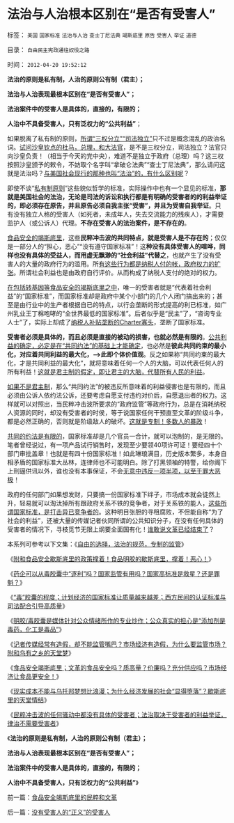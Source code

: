 # 法治与人治根本区别在“是否有受害人”

标签： `美国` `国家标准` `法治与人治` `查士丁尼法典` `竭斯底里` `原告` `受害人` `举证` `道德` 

目录： `自由民主宪政通往奴役之路`

时间： `2012-04-20 19:52:12`

**法治的原则是私有制，人治的原则公有制（君主）；**

**法治与人治表现最根本区别在“是否有受害人”；**

**法治案件中的受害人是具体的，直接的，有限的；**

**人治中不具备受害人，只有泛权力的“公共利益”**；

如果脱离了私有制的原则，[所谓“三权分立”“司法独立”](../../../2012/3/5/侵华的元凶不是日本政府，而是日本天皇！.md)只不过是概念混乱的政治名词。[试问沙皇钦点的杜马，总理，和大法官](../../../2012/4/17/“忘恩负义的波兰”是“俄国不可分割的领土”.md)，是不是三权分立，司法独立？法官只向沙皇负责！（相当于今天的党中央），难道不是独立于政府（总理）吗？这三权按照沙皇颁予的敕令，不妨取个名字叫“拿破仑法典”“查士丁尼法典”，那么请问这就是法治吗？[与美国社会现行的那种也叫“法治”的，有什么区别呢](../../../2011/6/8/西方的司法，警察权和黑社会.md)？

即使不谈“[私有制原则](../../../2012/3/8/缺失私有制原则，折腾总成黄宗羲定律.md)”这些貌似哲学的标准，实际操作中也有一个显见的标准，**那就是美国社会的法治，无论是司法的诉讼和执行都是有明确的受害者的的利益举证的，即必须存在原告，并且原告必须自我主张“受害”，并且为受害自我举证**。只有没有独立人格的受害人（如死者，未成年人，失去交流能力的残疾人），才需要监护人（或公诉人）代理。**不存在受害人的法治案件，是不存在的**。

[食品安全的竭斯底里](../../../2012/4/19/食品安全竭斯底里的文革喧闹.md)，这些**民粹冲击波的共同特点，就是受害人是不存在的**；仅仅是一部分人的“担心，恶心”“没有遵守国家标准”！这**种没有具体受害人的喧哗，同样也没有具体的受益人，而用虚无飘渺的“社会利益”代替之**，也就产生了没有受害人的大量的政府行为的滥用。所[有这些行为都是纳税人付的帐，政府权力的扩张](../../../2012/4/19/民粹冲击波中歇斯底里的天堂情结.md)。所谓社会利益也是由政府自行评价。从而构成了纳税人支付的绝对的权力。

[在包括转基因等食品安全的竭斯底里之中](../../../2011/7/12/粮食，转基因，食品安全的意识形态化；(大盘仍然强势).md)，唯一的受害者就是“代表着社会利益”的“国家标准”，而国家标准却是政府中某个小部门的几个人闭门搞出来的；甚至是由行业中的生产者根据自已的特点，以行会垄断的形式提高的利已标准，如广州乳业王丁棉咆哮的“全世界最低的国家标准”。后者似乎是“民主”了，“咨询专业人士”了，实际上却成了[纳税人补贴垄断的Charter寡头](../../../2009/12/2/浑身国企病的中国民营企业.md)，垄断了国家标准。

**受害者必须是具体的，而且必须是直接的被动的损害，也就必然是有限的**。[公共利益的确定，必定是在“共同约法”的基础上才能确定](../../../2012/4/5/约法和王法，公法和私法，民法和万民法，自然法和实在法.md)，也必然是**彼此共同约束的最小化，对应着共同利益的最大化，——>此即个体价值观**。反之如果称“共同约束的最大化，才是共同利益的最大化”，就将意味着任何一个人的大脑，可以代表任何人的所有利益！[这就是君主制的假定，即让君主的大脑，代替所有人民的利益](../../../2012/2/17/任何革命都是极端的，极端分子就是革命分子.md)。

[如果不是君主制](../../../2010/8/17/民主未必进步;；“君权私有”是公有制的必然.md)，那么“共同约法”的被违反所意味着的利益侵害也是有限的，而且必须由公诉人依约法公诉，还要考虑自愿支付违约对价后，自愿退出者的权力。这样就可以对照出，当民粹冲击波所要求的“政府监管”等政府行为，总是在消耗纳税人资源的同时，却没有受害者的时侯，等于说国家任何干预直至文革的阶级斗争，都是必然正确的，否则就是阶级敌人的破坏。[这就是专制！多数人的暴政](../../../2011/5/15/美式民主的基础是绝对私有制.md)！

[共同的约法是有限的](../../../2009/11/19/怎样讲道德？道德和法律的发展关系.md)，国家标准却是几个官员一合计，就可以泡制的，是无限的。笔者曾经说过，有一项产品试行销售时，发现至少要领40项许可证！要经四十个部门审批盖章！也就是有四十份国家标准！如此琳琅满目，历史版本繁多，本身自相矛盾的国家标准大丛林，连律师也不可能明白。除了打黑领袖的特警，给你阁下上刑逼供讯以外，谁也没有本事保证，不会[无意中违反一项半项，以至于罪大恶极](../../../2012/3/21/重庆打黑说话算数，只办文强一个官.md)！

政府的任何部门如果想发财，只要搞一份国家标准下绊子，市场成本就会徒然上升，轻易就可以淘汰掉所有跟政府关系不铁的竞争者，对于关系铁的能人，[这些所谓国家标准，是打击异已竞争者的](../../../2011/6/28/广州乳业有良心的奸商.md)。这种明目张胆的寻租腐败，不但能自称“为了社会的利益”，还被大量的传媒记者伙同所谓的公共知识分子，在没有任何具体的受害者的情况下，寻枝觅节无限上纲要全面国有化！[谁敢说文革已经结束了](../../../2010/2/27/扬我警威“我是兔子，我是兔子”.md)？

本系列可参考以下文集：《[自由的选择，法治的规范，专制的监管](../../../2011/7/16/自由的选择，法治的规范，专制的监管.md)》

《[附和食品安全歇斯底里的政策撑着！食品明胶的歇斯底里，撑着！恶心！](../../../2012/4/10/附和食品安全歇斯底里的民粹，撑着！恶心！.md)》

《[药企可以从毒胶囊中“逐利”吗？国家监管有用吗？国家高标准是救星？还是罪魁？](../../../2012/4/18/药企可以从毒胶囊中“逐利”吗？.md)》

《[“毒”胶囊的程度；计划经济的国家标准让质量越来越差；西方民间的认证标准与司法配合引导高质量](../../../2012/4/18/药企可以从毒胶囊中“逐利”吗？.md)》

《[明胶/毒胶囊是媒体针对公众情绪所作的专业炒作；公众真实的担心是“添加剂是毒药，化工是毒品”](../../../2012/4/18/明胶／毒胶囊是媒体的专业炒作.md)》

《[记者传媒经常有造假，却不能监管嘴巴？市场经济有造假，为什么要监管市场？附和乌有之乡的天堂梦](../../../2012/4/19/反对管制传媒的记者们，要求管制各行各业.md)》

《[食品安全竭斯底里；文革的食品安全吗？质高量？价廉吗？充分供应吗？市场经济让食品更安全！](../../../2012/4/19/食品安全竭斯底里的文革喧闹.md)》

《[现实成本不能与乌托邦梦想比浪漫；为什么经济发展的社会“显得堕落”？歇斯底里的天堂情结](../../../2012/4/19/民粹冲击波中歇斯底里的天堂情结.md)》

《[民粹冲击波的任何骚动中都没有具体的受害者；法治取决于受害者的利益举证，律治不需要受害者](../../../2012/4/20/食品安全竭斯底里的民粹和文革.md)》

《**法治的原则是私有制，人治的原则公有制（君主）；**

**法治与人治表现最根本区别在“是否有受害人”；**

**法治案件中的受害人是具体的，直接的，有限的；**

**人治中不具备受害人，只有泛权力的“公共利益”**》



前一篇：[食品安全竭斯底里的民粹和文革](../../../2012/4/20/食品安全竭斯底里的民粹和文革.md)

后一篇：[没有受害人的“正义”的受害人](../../../2012/4/20/没有受害人的“正义”的受害人.md)